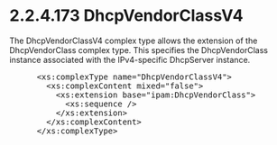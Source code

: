 <html dir="LTR" xmlns:mshelp="http://msdn.microsoft.com/mshelp" xmlns:ddue="http://ddue.schemas.microsoft.com/authoring/2003/5" xmlns:xlink="http://www.w3.org/1999/xlink" xmlns:tool="http://www.microsoft.com/tooltip">
 <body>
 <div id="header">
 <h1 class="heading">2.2.4.173 DhcpVendorClassV4</h1>
 </div>
 <div id="mainSection">
 <div id="mainBody">
 <div id="allHistory" class="saveHistory"></div>
 <div id="sectionSection0" class="section" name="collapseableSection">
 

<p>The DhcpVendorClassV4 complex type allows the extension of
the DhcpVendorClass complex type. This specifies the DhcpVendorClass instance
associated with the IPv4-specific DhcpServer instance.</p>

<dl>
<dd>
<div><pre> &lt;xs:complexType name=&quot;DhcpVendorClassV4&quot;&gt;
   &lt;xs:complexContent mixed=&quot;false&quot;&gt;
     &lt;xs:extension base=&quot;ipam:DhcpVendorClass&quot;&gt;
       &lt;xs:sequence /&gt;
     &lt;/xs:extension&gt;
   &lt;/xs:complexContent&gt;
 &lt;/xs:complexType&gt;
</pre></div>
</dd></dl>


 </div>
 </div>
 </div>
 </body>
</html>